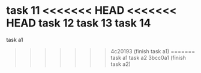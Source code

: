task 11
<<<<<<< HEAD
<<<<<<< HEAD
task 12
task 13
task 14
=======
task a1
>>>>>>> 4c20193 (finish task a1)
=======
task a1
task a2
>>>>>>> 3bcc0a1 (finish task a2)
